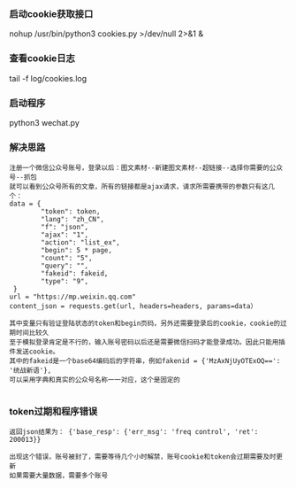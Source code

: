 ### 启动cookie获取接口

nohup /usr/bin/python3  cookies.py >/dev/null 2>&1 &

### 查看cookie日志

tail -f log/cookies.log

### 启动程序

python3 wechat.py

### 解决思路	

```
注册一个微信公众号账号，登录以后：图文素材--新建图文素材--超链接--选择你需要的公众号--抓包
就可以看到公众号所有的文章，所有的链接都是ajax请求，请求所需要携带的参数只有这几个：
data = {
        "token": token,
        "lang": "zh_CN",
        "f": "json",
        "ajax": "1",
        "action": "list_ex",
        "begin": 5 * page,
        "count": "5",
        "query": "",
        "fakeid": fakeid,
        "type": "9",
 }
url = "https://mp.weixin.qq.com"
content_json = requests.get(url, headers=headers, params=data）

其中变量只有验证登陆状态的token和begin页码，另外还需要登录后的cookie，cookie的过期时间比较久
至于模拟登录肯定是不行的，输入账号密码以后还是需要微信扫码才能登录成功。因此只能用插件发送cookie。
其中的fakeid是一个base64编码后的字符串，例如fakenid = {'MzAxNjUyOTExOQ==': '统战新语'},
可以采用字典和真实的公众号名称一一对应，这个是固定的
                            
```

### token过期和程序错误
```
返回json结果为： {'base_resp': {'err_msg': 'freq control', 'ret': 200013}}

出现这个错误，账号被封了，需要等待几个小时解禁，账号cookie和token会过期需要及时更新
如果需要大量数据，需要多个账号

```